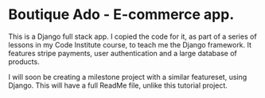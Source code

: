 # Boutique Ado - E-commerce app.

This is a Django full stack app. I copied the code for it, as part of a series of lessons in my Code Institute course, to teach me the Django framework. It features stripe payments, user authentication and a large database of products. 

I will soon be creating a milestone project with a similar featureset, using Django. This will have a full ReadMe file, unlike this tutorial project.
